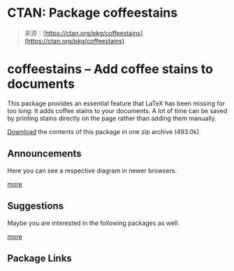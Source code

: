 <!--yml
category: 未分类
date: 2024-05-27 14:43:47
-->

# CTAN: Package coffeestains

> 来源：[https://ctan.org/pkg/coffeestains](https://ctan.org/pkg/coffeestains)

<main class="content">

# coffeestains – Add coffee stains to documents

This package provides an essential feature that LaTeX has been missing for too long: It adds coffee stains to your documents. A lot of time can be saved by printing stains directly on the page rather than adding them manually.

[Download](https://mirrors.ctan.org/graphics/pgf/contrib/coffeestains.zip) the contents of this package in one zip archive (493.0k).

## Announcements

<canvas id="activity-summary" title="Spectrum indicating the announcements for the package">Here you can see a respective diagram in newer browsers.</canvas>

[more](/ctan-ann/pkg/coffeestains)

## Suggestions

Maybe you are interested in the following packages as well.

[more](/recommendations/coffeestains)

## Package Links

</main>